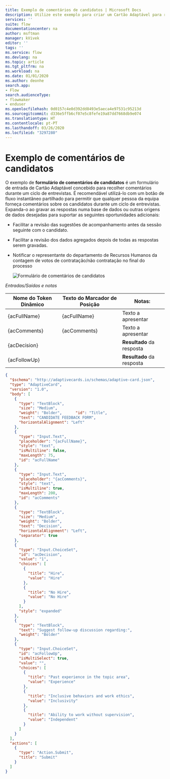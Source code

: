 ```yaml
---
title: Exemplo de comentários de candidatos | Microsoft Docs
description: Utilize este exemplo para criar um Cartão Adaptável para recolher comentários dos candidatos ao emprego.
services: ''
suite: flow
documentationcenter: na
author: msftman
manager: kVivek
editor: ''
tags: ''
ms.service: flow
ms.devlang: na
ms.topic: article
ms.tgt_pltfrm: na
ms.workload: na
ms.date: 01/01/2020
ms.author: deonhe
search.app:
- Flow
search.audienceType:
- flowmaker
- enduser
ms.openlocfilehash: 0d0157c4e0d392dd8493e5aeca4e97531c95213d
ms.sourcegitcommit: d336e5ffb6cf07e5c8fefe19a87dd7668db9e074
ms.translationtype: HT
ms.contentlocale: pt-PT
ms.lasthandoff: 03/26/2020
ms.locfileid: "3297280"
---
```

# <a name="candidate-feedback-sample"></a>Exemplo de comentários de candidatos

O exemplo de **formulário de comentários de candidatos** é um formulário de entrada de Cartão Adaptável concebido para recolher comentários durante um ciclo de entrevistas. É recomendável utilizá-lo com um botão de fluxo instantâneo partilhado para permitir que qualquer pessoa da equipa forneça comentários sobre os candidatos durante um ciclo de entrevistas. Expanda-o ao gravar as respostas numa base de dados ou outras origens de dados desejadas para suportar as seguintes oportunidades adicionais:

-   Facilitar a revisão das sugestões de acompanhamento antes da sessão seguinte com o candidato.
-   Facilitar a revisão dos dados agregados depois de todas as respostas serem gravadas.
-   Notificar o representante do departamento de Recursos Humanos da contagem de votos de contratação/não contratação no final do processo

     ![Formulário de comentários de candidatos](media/adaptive-cards/candidate-form.png)

*Entradas/Saídas e notas*

| Nome do Token Dinâmico | Texto do Marcador de Posição | Notas:              |
|--------------------|------------------|---------------------|
| {acFullName}       | {acFullName}     | Texto a apresentar        |
| {acComments}       | {acComments}     | Texto a apresentar        |
| {acDecision}       |                  | **Resultado** da resposta |
| {acFollowUp}       |                  | **Resultado** da resposta |

``` json
{
  "$schema": "http://adaptivecards.io/schemas/adaptive-card.json",
  "type": "AdaptiveCard",
  "version": "1.0",
  "body": [
    {
      "type": "TextBlock",
      "size": "Medium",
      "weight": "Bolder",      "id": "Title",
      "text": "CANDIDATE FEEDBACK FORM",
      "horizontalAlignment": "Left"
    },
    {
      "type": "Input.Text",
      "placeholder": "{acFullName}",
      "style": "text",
      "isMultiline": false,
      "maxLength": 75,
      "id": "acFullName"
    },
    {
      "type": "Input.Text",
      "placeholder": "{acComments}",
      "style": "text",
      "isMultiline": true,
      "maxLength": 200,
      "id": "acComments"
    },
    {
      "type": "TextBlock",
      "size": "Medium",
      "weight": "Bolder",
      "text": "Decision",
      "horizontalAlignment": "Left",
      "separator": true
    },
    {
      "type": "Input.ChoiceSet",
      "id": "acDecision",
      "value": "1",
      "choices": [
        {
          "title": "Hire",
          "value": "Hire"
        },
        {
          "title": "No Hire",
          "value": "No Hire"
        }
      ],
      "style": "expanded"
    },
    {
      "type": "TextBlock",
      "text": "Suggest follow-up discussion regarding:",
      "weight": "Bolder"
    },
    {
      "type": "Input.ChoiceSet",
      "id": "acFollowUp",
      "isMultiSelect": true,
      "value": "",
      "choices": [
        {
          "title": "Past experience in the topic area",
          "value": "Experience"
        },
        {
          "title": "Inclusive behaviors and work ethics",
          "value": "Inclusivity"
        },
        {
          "title": "Ability to work without supervision",
          "value": "Independent"
        }
      ]
    }
  ],
  "actions": [
    {
      "type": "Action.Submit",
      "title": "Submit"
    }
  ]
}
```


